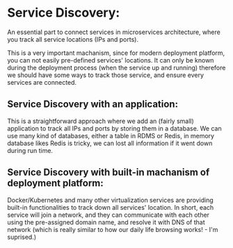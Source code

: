 # Service Discovery:
An essential part to connect services in microservices architecture, where you track all service locations (IPs and ports).

This is a very important machanism, since for modern deployment platform, you can not easily pre-defined services' locations. It can only
be known during the deployment process (when the service up and running) therefore we should have some ways to track those service,
and ensure every services are connected.

## Service Discovery with an application:
This is a straightforward approach where we add an (fairly small) application to track all IPs and ports by storing them in a database.
We can use many kind of databases, either a table in RDMS or Redis, in memory database likes Redis is tricky, we can lost all information
if it went down during run time. 

## Service Discovery with built-in machanism of deployment platform:
Docker/Kubernetes and many other virtualization services are providing built-in functionalities to track down all services' location.
In short, each service will join a network, and they can communicate with each other using the pre-assigned domain name, and resolve it
with DNS of that network (which is really similar to how our daily life browsing works! - I'm suprised.)
